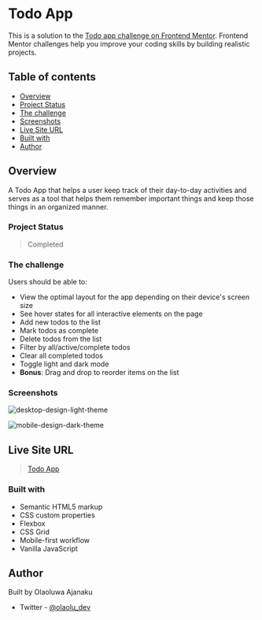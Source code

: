 # Todo App

This is a solution to the [Todo app challenge on Frontend Mentor](https://www.frontendmentor.io/challenges/todo-app-Su1_KokOW). Frontend Mentor challenges help you improve your coding skills by building realistic projects. 

## Table of contents

- [Overview](#overview)
- [Project Status](#project-status)
- [The challenge](#the-challenge)
- [Screenshots](#screenshots)
- [Live Site URL](#live-site-url)
- [Built with](#built-with)
- [Author](#author)

## Overview
A Todo App that helps a user keep track of their day-to-day activities and serves as a tool that helps them remember important things and keep those things in an organized manner.

### Project Status
> Completed
 
### The challenge

Users should be able to:

- View the optimal layout for the app depending on their device's screen size
- See hover states for all interactive elements on the page
- Add new todos to the list
- Mark todos as complete
- Delete todos from the list
- Filter by all/active/complete todos
- Clear all completed todos
- Toggle light and dark mode
- **Bonus**: Drag and drop to reorder items on the list

### Screenshots

![desktop-design-light-theme](https://user-images.githubusercontent.com/80987589/189045916-f8ae5421-6ca7-4810-bd18-71929e852f54.jpg)

![mobile-design-dark-theme](https://user-images.githubusercontent.com/80987589/189045820-47a77b93-338d-4fef-b58b-949482cca9aa.jpg)

## Live Site URL

> <a href="https://0laolu.github.io/Todo-App/">Todo App</a>

### Built with

- Semantic HTML5 markup
- CSS custom properties
- Flexbox
- CSS Grid
- Mobile-first workflow
- Vanilla JavaScript

## Author

Built by Olaoluwa Ajanaku
- Twitter - [@olaolu_dev](https://www.twitter.com/olaolu_dev)

